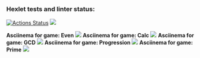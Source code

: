 ### Hexlet tests and linter status:
[![Actions Status](https://github.com/casanex/java-project-61/workflows/hexlet-check/badge.svg)](https://github.com/casanex/java-project-61/actions)
<a href="https://codeclimate.com/github/casanex/java-project-61/maintainability"><img src="https://api.codeclimate.com/v1/badges/41b804fb41772b7d99fd/maintainability" /></a>

**Asciinema for game: Even**
<a href="https://asciinema.org/a/XEtbGXuQVdxW0qYVC43U0ip73" target="_blank"><img src="https://asciinema.org/a/XEtbGXuQVdxW0qYVC43U0ip73.svg" /></a>
**Asciinema for game: Calc**
<a href="https://asciinema.org/a/MvuPUPHFZKDJcTiKhqg0AeB1a" target="_blank"><img src="https://asciinema.org/a/MvuPUPHFZKDJcTiKhqg0AeB1a.svg" /></a>
**Asciinema for game: GCD**
<a href="https://asciinema.org/a/QPOzbgX8oN9HEHC93k8dRynlF" target="_blank"><img src="https://asciinema.org/a/QPOzbgX8oN9HEHC93k8dRynlF.svg" /></a>
**Asciinema for game: Progression**
<a href="https://asciinema.org/a/jJ0PJJfRNvuwNUbiygSXkBI5P" target="_blank"><img src="https://asciinema.org/a/jJ0PJJfRNvuwNUbiygSXkBI5P.svg" /></a>
**Asciinema for game: Prime**
<a href="https://asciinema.org/a/EEJQ19GCo68FgpnFrRr4GKYXJ" target="_blank"><img src="https://asciinema.org/a/EEJQ19GCo68FgpnFrRr4GKYXJ.svg" /></a>
